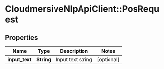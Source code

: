 # CloudmersiveNlpApiClient::PosRequest

## Properties
Name | Type | Description | Notes
------------ | ------------- | ------------- | -------------
**input_text** | **String** | Input text string | [optional] 



